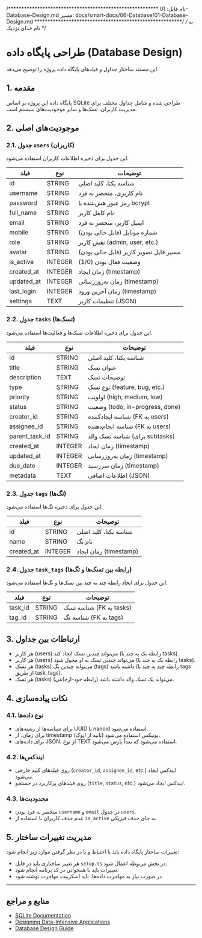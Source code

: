 /*********************************************************
  نام فایل: 01-Database-Design.md
  مسیر: docs/smart-docs/06-Database/01-Database-Design.md
*********************************************************/
/* به نام خدای نزدیک */

# طراحی پایگاه داده (Database Design)

این مستند ساختار جداول و فیلدهای پایگاه داده پروژه را توضیح می‌دهد.

## 1. مقدمه
پایگاه داده این پروژه بر اساس SQLite طراحی شده و شامل جداول مختلف برای مدیریت کاربران، تسک‌ها و سایر موجودیت‌های سیستم است.

## 2. موجودیت‌های اصلی

### 2.1. جدول `users` (کاربران)
این جدول برای ذخیره اطلاعات کاربران استفاده می‌شود.

| فیلد         | نوع         | توضیحات                         |
|-------------|-------------|----------------------------------|
| id          | STRING      | شناسه یکتا، کلید اصلی            |
| username    | STRING      | نام کاربری، منحصر به فرد         |
| password    | STRING      | رمز عبور هش‌شده با bcrypt        |
| full_name   | STRING      | نام کامل کاربر                   |
| email       | STRING      | ایمیل کاربر، منحصر به فرد        |
| mobile      | STRING      | شماره موبایل (قابل خالی بودن)    |
| role        | STRING      | نقش کاربر (admin, user, etc.)    |
| avatar      | STRING      | مسیر فایل تصویر کاربر (قابل خالی بودن) |
| is_active   | INTEGER     | وضعیت فعال بودن (1/0)            |
| created_at  | INTEGER     | زمان ایجاد (timestamp)           |
| updated_at  | INTEGER     | زمان به‌روزرسانی (timestamp)     |
| last_login  | INTEGER     | زمان آخرین ورود (timestamp)      |
| settings    | TEXT        | تنظیمات کاربر (JSON)             |

### 2.2. جدول `tasks` (تسک‌ها)
این جدول برای ذخیره اطلاعات تسک‌ها و فعالیت‌ها استفاده می‌شود.

| فیلد         | نوع         | توضیحات                         |
|-------------|-------------|----------------------------------|
| id          | STRING      | شناسه یکتا، کلید اصلی            |
| title       | STRING      | عنوان تسک                        |
| description | TEXT        | توضیحات تسک                      |
| type        | STRING      | نوع تسک (feature, bug, etc.)     |
| priority    | STRING      | اولویت (high, medium, low)       |
| status      | STRING      | وضعیت (todo, in-progress, done)  |
| creator_id  | STRING      | شناسه ایجادکننده (FK به users)   |
| assignee_id | STRING      | شناسه انجام‌دهنده (FK به users)  |
| parent_task_id | STRING   | شناسه تسک والد (برای subtasks)   |
| created_at  | INTEGER     | زمان ایجاد (timestamp)           |
| updated_at  | INTEGER     | زمان به‌روزرسانی (timestamp)     |
| due_date    | INTEGER     | زمان سررسید (timestamp)          |
| metadata    | TEXT        | اطلاعات اضافی (JSON)             |

### 2.3. جدول `tags` (تگ‌ها)
این جدول برای ذخیره تگ‌ها استفاده می‌شود.

| فیلد       | نوع         | توضیحات                         |
|------------|-------------|----------------------------------|
| id         | STRING      | شناسه یکتا، کلید اصلی            |
| name       | STRING      | نام تگ                           |
| created_at | INTEGER     | زمان ایجاد (timestamp)           |

### 2.4. جدول `task_tags` (رابطه بین تسک‌ها و تگ‌ها)
این جدول برای ایجاد رابطه چند به چند بین تسک‌ها و تگ‌ها استفاده می‌شود.

| فیلد        | نوع         | توضیحات                         |
|-------------|-------------|----------------------------------|
| task_id     | STRING      | شناسه تسک (FK به tasks)          |
| tag_id      | STRING      | شناسه تگ (FK به tags)            |

## 3. ارتباطات بین جداول

- هر کاربر (users) می‌تواند چندین تسک ایجاد کند (رابطه یک به چند با tasks).
- هر کاربر (users) می‌تواند چندین تسک به او محول شود (رابطه یک به چند با tasks).
- هر تسک (tasks) می‌تواند چندین تگ (tags) داشته باشد (رابطه چند به چند با tags از طریق task_tags).
- هر تسک (tasks) می‌تواند یک تسک والد داشته باشد (رابطه خود-ارجاعی).

## 4. نکات پیاده‌سازی

### 4.1. نوع داده‌ها
- برای شناسه‌ها از رشته‌های UUID یا nanoid استفاده می‌شود.
- برای زمان، از timestamp یونیکس استفاده می‌شود (ثانیه از اپوک).
- برای داده‌های JSON، از نوع TEXT استفاده می‌شود که بعداً پارس می‌شود.

### 4.2. ایندکس‌ها
- روی فیلدهای کلید خارجی (`creator_id`, `assignee_id`, etc.) ایندکس ایجاد می‌شود.
- روی فیلدهای پرکاربرد در جستجو (`title`, `status`, etc.) ایندکس ایجاد می‌شود.

### 4.3. محدودیت‌ها
- منحصر به فرد بودن `username` و `email` در جدول `users`.
- عدم حذف کاربران با استفاده از `is_active` به جای حذف فیزیکی.

## 5. مدیریت تغییرات ساختار
تغییرات ساختار پایگاه داده باید با احتیاط و با در نظر گرفتن موارد زیر انجام شود:
- هر تغییر ساختاری باید در فایل `setup.ts` در بخش مربوطه اعمال شود.
- تغییرات باید با همخوانی در کد برنامه انجام شود.
- در صورت نیاز به مهاجرت داده‌ها، باید اسکریپت مهاجرت نوشته شود.

---

## منابع و مراجع
- [SQLite Documentation](https://www.sqlite.org/docs.html)
- [Designing Data-Intensive Applications](https://dataintensive.net/)
- [Database Design Guide](https://www.ntu.edu.sg/home/ehchua/programming/sql/Relational_Database_Design.html) 